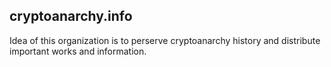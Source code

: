 ## cryptoanarchy.info

Idea of this organization is to perserve cryptoanarchy history and distribute important works and information.
